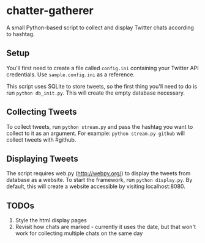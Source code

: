 chatter-gatherer
================

A small Python-based script to collect and display Twitter chats according to hashtag.

## Setup
You'll first need to create a file called `config.ini` containing your Twitter API credentials. Use `sample.config.ini` as a reference.

This script uses SQLite to store tweets, so the first thing you'll need to do is run `python db_init.py`. This will create the empty database necessary.

## Collecting Tweets
To collect tweets, run `python stream.py` and pass the hashtag you want to collect to it as an argument. For example: `python stream.py github` will collect tweets with #github.

## Displaying Tweets
The script requires web.py (http://webpy.org/) to display the tweets from database as a website. To start the framework, run `python display.py`. By default, this will create a website accessible by visiting localhost:8080.

## TODOs
1. Style the html display pages
2. Revisit how chats are marked - currently it uses the date, but that won't work for collecting multiple chats on the same day